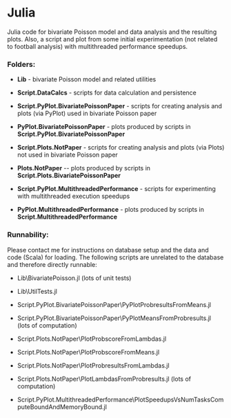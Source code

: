 # Julia

Julia code for bivariate Poisson model and data analysis and the resulting plots.
Also, a script and plot from some initial experimentation (not related to football analysis) with multithreaded performance speedups.

### Folders:

- **Lib** - bivariate Poisson model and related utilities

- **Script.DataCalcs** - scripts for data calculation and persistence

- **Script.PyPlot.BivariatePoissonPaper** - scripts for creating analysis and plots (via PyPlot) used in bivariate Poisson paper
- **PyPlot.BivariatePoissonPaper** - plots produced by scripts in **Script.PyPlot.BivariatePoissonPaper**

- **Script.Plots.NotPaper** - scripts for creating analysis and plots (via Plots) not used in bivariate Poisson paper
- **Plots.NotPaper** -- plots produced by scripts in **Script.Plots.BivariatePoissonPaper**

- **Script.PyPlot.MultithreadedPerformance** - scripts for experimenting with multithreaded execution speedups
- **PyPlot.MultithreadedPerformance** - plots produced by scripts in **Script.MultithreadedPerformance**

### Runnability:

Please contact me for instructions on database setup and the data and code (Scala) for loading.
The following scripts are unrelated to the database and therefore directly runnable:

- Lib\\BivariatePoisson.jl (lots of unit tests)
- Lib\\UtilTests.jl

- Script.PyPlot.BivariatePoissonPaper\\PyPlotProbresultsFromMeans.jl
- Script.PyPlot.BivariatePoissonPaper\\PyPlotMeansFromProbresults.jl (lots of computation)

- Script.Plots.NotPaper\\PlotProbscoreFromLambdas.jl
- Script.Plots.NotPaper\\PlotProbscoreFromMeans.jl
- Script.Plots.NotPaper\\PlotProbresultsFromLambdas.jl
- Script.Plots.NotPaper\\PlotLambdasFromProbresults.jl (lots of computation)

- Script.PyPlot.MultithreadedPerformance\\PlotSpeedupsVsNumTasksComputeBoundAndMemoryBound.jl
